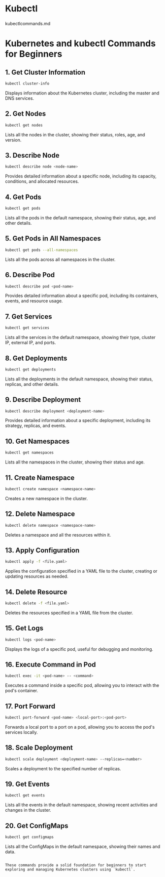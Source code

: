 # Kubectl   



### 

kubectlcommands.md



# Kubernetes and kubectl Commands for Beginners

## 1. Get Cluster Information
```bash
kubectl cluster-info
```
Displays information about the Kubernetes cluster, including the master and DNS services.

## 2. Get Nodes
```bash
kubectl get nodes
```
Lists all the nodes in the cluster, showing their status, roles, age, and version.

## 3. Describe Node
```bash
kubectl describe node <node-name>
```
Provides detailed information about a specific node, including its capacity, conditions, and allocated resources.

## 4. Get Pods
```bash
kubectl get pods
```
Lists all the pods in the default namespace, showing their status, age, and other details.

## 5. Get Pods in All Namespaces
```bash
kubectl get pods --all-namespaces
```
Lists all the pods across all namespaces in the cluster.

## 6. Describe Pod
```bash
kubectl describe pod <pod-name>
```
Provides detailed information about a specific pod, including its containers, events, and resource usage.

## 7. Get Services
```bash
kubectl get services
```
Lists all the services in the default namespace, showing their type, cluster IP, external IP, and ports.

## 8. Get Deployments
```bash
kubectl get deployments
```
Lists all the deployments in the default namespace, showing their status, replicas, and other details.

## 9. Describe Deployment
```bash
kubectl describe deployment <deployment-name>
```
Provides detailed information about a specific deployment, including its strategy, replicas, and events.

## 10. Get Namespaces
```bash
kubectl get namespaces
```
Lists all the namespaces in the cluster, showing their status and age.

## 11. Create Namespace
```bash
kubectl create namespace <namespace-name>
```
Creates a new namespace in the cluster.

## 12. Delete Namespace
```bash
kubectl delete namespace <namespace-name>
```
Deletes a namespace and all the resources within it.

## 13. Apply Configuration
```bash
kubectl apply -f <file.yaml>
```
Applies the configuration specified in a YAML file to the cluster, creating or updating resources as needed.

## 14. Delete Resource
```bash
kubectl delete -f <file.yaml>
```
Deletes the resources specified in a YAML file from the cluster.

## 15. Get Logs
```bash
kubectl logs <pod-name>
```
Displays the logs of a specific pod, useful for debugging and monitoring.

## 16. Execute Command in Pod
```bash
kubectl exec -it <pod-name> -- <command>
```
Executes a command inside a specific pod, allowing you to interact with the pod's container.

## 17. Port Forward
```bash
kubectl port-forward <pod-name> <local-port>:<pod-port>
```
Forwards a local port to a port on a pod, allowing you to access the pod's services locally.

## 18. Scale Deployment
```bash
kubectl scale deployment <deployment-name> --replicas=<number>
```
Scales a deployment to the specified number of replicas.

## 19. Get Events
```bash
kubectl get events
```
Lists all the events in the default namespace, showing recent activities and changes in the cluster.

## 20. Get ConfigMaps
```bash
kubectl get configmaps
```
Lists all the ConfigMaps in the default namespace, showing their names and data.
```

These commands provide a solid foundation for beginners to start exploring and managing Kubernetes clusters using `kubectl`.